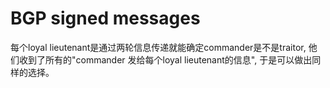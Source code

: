 # BGP signed messages

每个loyal lieutenant是通过两轮信息传递就能确定commander是不是traitor, 他们收到了所有的"commander 发给每个loyal lieutenant的信息", 于是可以做出同样的选择。